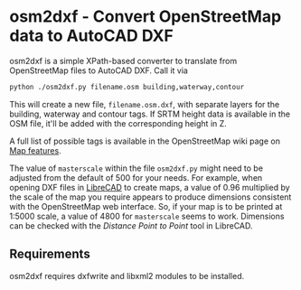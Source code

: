 osm2dxf - Convert OpenStreetMap data to AutoCAD DXF
===================================================

osm2dxf is a simple XPath-based converter to translate from OpenStreetMap files
to AutoCAD DXF. Call it via

```bash
python ./osm2dxf.py filename.osm building,waterway,contour
```

This will create a new file, `filename.osm.dxf`, with separate layers for the
building, waterway and contour tags. If SRTM height data is available in the
OSM file, it'll be added with the corresponding height in Z.

A full list of possible tags is available in the OpenStreetMap wiki page on 
[Map features](https://wiki.openstreetmap.org/wiki/Map_features).

The value of `masterscale` within the file `osm2dxf.py` might need to be 
adjusted from the default of 500 for your needs. For example, when opening DXF
files in [LibreCAD](https://librecad.org/) to create maps, a value of 0.96 
multiplied by the scale of the map you require appears to produce dimensions 
consistent with the OpenStreetMap web interface. So, if your map is to be 
printed at 1:5000 scale, a value of 4800 for `masterscale` seems to work. 
Dimensions can be checked with the _Distance Point to Point_ tool in LibreCAD.

## Requirements

osm2dxf requires dxfwrite and libxml2 modules to be installed.
